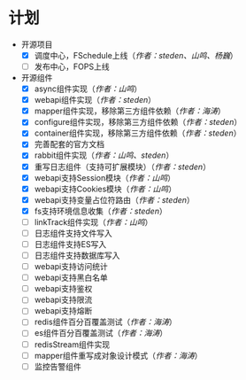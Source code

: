 # 计划
- 开源项目
  - [x] 调度中心，FSchedule上线（*作者：steden、山鸣、杨巍*）
  - [ ] 发布中心，FOPS上线
- 开源组件
  - [x] async组件实现（*作者：山鸣*）
  - [x] webapi组件实现（*作者：steden*）
  - [x] mapper组件实现，移除第三方组件依赖（*作者：海涛*）
  - [x] configure组件实现，移除第三方组件依赖（*作者：steden*）
  - [x] container组件实现，移除第三方组件依赖（*作者：steden*）
  - [x] 完善配套的官方文档
  - [x] rabbit组件实现（*作者：山鸣、steden*）
  - [x] 重写日志组件（支持可扩展模块）（*作者：steden*）
  - [x] webapi支持Session模块（*作者：山鸣*）
  - [x] webapi支持Cookies模块（*作者：山鸣*）
  - [x] webapi支持变量占位符路由（*作者：steden*）
  - [x] fs支持环境信息收集（*作者：steden*）
  - [ ] linkTrack组件实现（*作者：山鸣*）
  - [ ] 日志组件支持文件写入
  - [ ] 日志组件支持ES写入
  - [ ] 日志组件支持数据库写入
  - [ ] webapi支持访问统计
  - [ ] webapi支持黑白名单
  - [ ] webapi支持鉴权
  - [ ] webapi支持限流
  - [ ] webapi支持熔断
  - [ ] redis组件百分百覆盖测试（*作者：海涛*）
  - [ ] es组件百分百覆盖测试（*作者：海涛*）
  - [ ] redisStream组件实现
  - [ ] mapper组件重写成对象设计模式（*作者：海涛*）
  - [ ] 监控告警组件
